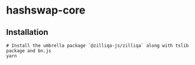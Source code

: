 # hashswap-core

## Installation

```shell
# Install the umbrella package `@zilliqa-js/zilliqa` along with tslib package and bn.js 
yarn
```

